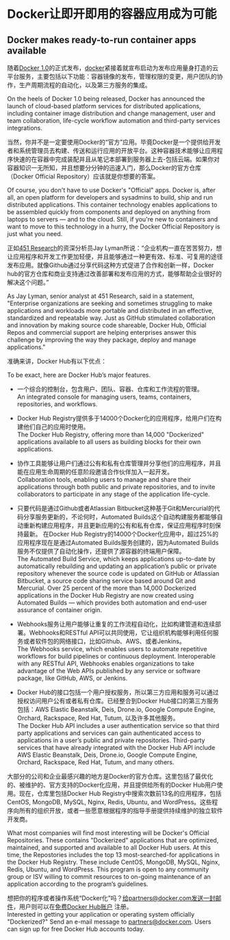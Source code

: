 # Docker让即开即用的容器应用成为可能
## Docker makes ready-to-run container apps available


随着[Docker 1.0](http://www.zdnet.com/docker-1-0-brings-container-technology-to-the-enterprise-7000030333/)的正式发布，[docker](http://www.docker.com/)紧接着就宣布启动为发布应用量身打造的云平台服务，主要包括以下功能：容器镜像的发布，管理权限的变更，用户团队的协作，生产周期流程的自动化，以及第三方服务的集成。

On the heels of Docker 1.0 being released, Docker has announced the launch of cloud-based platform services for distributed applications, including container image distribution and change management, user and team collaboration, life-cycle workflow automation and third-party services integrations.

当然，你并不是一定要使用Docker的“官方”应用。毕竟Docker是一个提供给开发者和系统管理员去构建、传送和运行应用的开放平台。这种容器技术能够让应用程序快速的在容器中完成装配并且从笔记本部署到服务器上去-包括云端。如果你对容器知识一无所知，并且想要分分钟的迅速入门，那么Docker的官方仓库（Docker Official Repository）应该就是你想要的答案。 

Of course, you don't have to use Docker's "Official" apps. Docker is, after all, an open platform for developers and sysadmins to build, ship and run distributed applications. This container technology enables applications to be assembled quickly from components and deployed on anything from laptops to servers — and to the cloud. Still, if you're new to containers and want to move to this technology in a hurry, the Docker Official Repository is just what you need.

正如[451 Research](https://451research.com/)的资深分析员Jay Lyman所说：“企业机构一直在苦苦努力，想让应用程序和开发工作更加轻便，并且能够通过一种更有效、标准、可复用的途径发布应用。就像Github通过分享代码这种方式促进了合作和创新一样，Docker hub的官方仓库和商业支持通过改善部署和发布应用的方式，能够帮助企业很好的解决这个问题。”

As Jay Lyman, senior analyst at 451 Research, said in a statement, "Enterprise organizations are seeking and sometimes struggling to make applications and workloads more portable and distributed in an effective, standardized and repeatable way. Just as GitHub stimulated collaboration and innovation by making source code shareable, Docker Hub, Official Repos and commercial support are helping enterprises answer this challenge by improving the way they package, deploy and manage applications."

准确来讲，Docker Hub有以下优点：

To be exact, here are Docker Hub’s major features. 


- 一个综合的控制台，包含用户、团队、容器、仓库和工作流程的管理。  
An integrated console for managing users, teams, containers, repositories, and workflows.

- Docker Hub Registry提供多于14000个Docker化的应用程序，给用户们在构建他们自己的应用时使用。  
The Docker Hub Registry, offering more than 14,000 "Dockerized" applications available to all users as building blocks for their own applications.

- 协作工具能够让用户们通过公有和私有仓库管理并分享他们的应用程序，并且能在应用生命周期的任意阶段邀请合作伙伴加入一起开发。  
Collaboration tools, enabling users to manage and share their applications through both public and private repositories, and to invite collaborators to participate in any stage of the application life-cycle.


- 只要代码是通过Github或者Atlassian Bitbucket这种基于Git和Mercurial的代码分享服务更新的，不论何时，Automated Builds这个自动构建服务都能够自动重新构建应用程序，并且更新应用的公有和私有仓库，保证应用程序时刻保持最新。
在Docker Hub Registry的14000个Docker化应用中，超过25%的应用程序现在是通过Automated Builds服务创建的，因为Automated Builds服务不仅提供了自动化操作，还提供了源容器的终端用户保障。  
The Automated Build Service, which keeps applications up-to-date by automatically rebuilding and updating an application’s public or private repository whenever the source code is updated on GitHub or Atlassian Bitbucket, a source code sharing service based around Git and Mercurial. Over 25 percent of the more than 14,000 Dockerized applications in the Docker Hub Registry are now created using Automated Builds — which provides both automation and end-user assurance of container origin.

- Webhooks服务让用户能够让重复的工作流程自动化，比如构建管道和连续部署。Webhooks和RESTful API可以共同使用，它让组织机构能够利用任何服务或者软件包的网络接口，比如Github、AWS、或者Jenkins。  
The Webhooks service, which enables users to automate repetitive workflows for build pipelines or continuous deployment. Interoperable with any RESTful API, Webhooks enables organizations to take advantage of the Web APIs published by any service or software package, like GitHub, AWS, or Jenkins.

- Docker Hub的接口包括一个用户授权服务，所以第三方应用和服务可以通过授权访问用户公有或者私有仓库。已经整合到Docker Hub接口的第三方服务包括：AWS Elastic Beanstalk, Deis, Drone.io, Google Compute Engine, Orchard, Rackspace, Red Hat, Tutum, 以及许多其他服务。  
The Docker Hub API includes a user authentication service so that third party applications and services can gain authenticated access to applications in a user’s public and private repositories. Third-party services that have already integrated with the Docker Hub API include AWS Elastic Beanstalk, Deis, Drone.io, Google Compute Engine, Orchard, Rackspace, Red Hat, Tutum, and many others.


大部分的公司和企业最感兴趣的地方是Docker的官方仓库。这里包括了最优化的、被维护的、官方支持的Docker化应用，并且提供给所有的Docker Hub用户使用。现在，仓库里包括Docker Hub Registry中搜索次数前13名的应用程序，包括CentOS, MongoDB, MySQL, Nginx, Redis, Ubuntu, and WordPress。这些程序向所有的组织开放，或者一些愿意根据程序的指导手册提供持续维护的独立软件开发商。

What most companies will find most interesting will be Docker's Official Repositories. These contains "Dockerized" applications that are optimized, maintained, and supported and available to all Docker Hub users. At this time, the Repostories includes the top 13 most-searched-for applications in the Docker Hub Registry. These include CentOS, MongoDB, MySQL, Nginx, Redis, Ubuntu, and WordPress. This program is open to any community group or ISV willing to commit resources to on-going maintenance of an application according to the program’s guidelines.

想把你的程序或者操作系统“Docker化”吗？给partners@docker.com发送一封邮件，用户则可以在[免费Docker Hub账户](http://hub.docker.com/) 注册。  
Interested in getting your application or operating system officially "Dockerized?" Send an e-mail message to partners@docker.com. Users can sign up for free Docker Hub accounts today.













